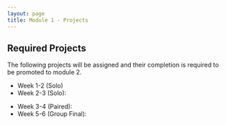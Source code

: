 ```yaml
---
layout: page
title: Module 1 - Projects
---
```


## Required Projects
The following projects will be assigned and their completion is required to be promoted to module 2.


<!-- Week 1 (Ungraded): [Credit Check](./credit_check.markdown)-->
<!-- Alternate between Flash Cards and War or Peace for repeaters -->
<!-- Week 1-2 (Solo): [War or Peace](./war_or_peace/)-->
- Week 1-2 (Solo) <!--: [Flash Cards](./flashcards/) -->
- Week 2-3 (Solo): <!--[DMV](./dmv/)-->
<!-- Option to add more advanced option with Connect Four as other pair project -->
<!-- - Week 3-4 (Paired): [Battleship](./battleship/) or [Connect Four)(./connect_four) -->
- Week 3-4 (Paired): <!-- [Battleship](./battleship/)-->
- Week 5-6 (Group Final): <!--[Futbol](./futbol_pd/) -->

